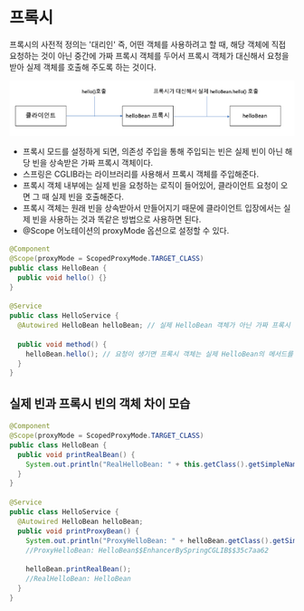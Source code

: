 # 프록시

프록시의 사전적 정의는 '대리인'
즉, 어떤 객체를 사용하려고 할 때, 해당 객체에 직접 요청하는 것이 아닌 중간에 가짜 프록시 객체를 두어서 프록시 객체가 대신해서 요청을 받아 실제 객체를 호출해 주도록 하는 것이다.

![image-20220502150843066](../../../md-images/image-20220502150843066.png)

* 프록시 모드를 설정하게 되면, 의존성 주입을 통해 주입되는 빈은 실제 빈이 아닌 해당 빈을 상속받은 가짜 프록시 객체이다.
* 스프링은 CGLIB라는 라이브러리를 사용해서 프록시 객체를 주입해준다.
* 프록시 객체 내부에는 실제 빈을 요청하는 로직이 들어있어, 클라이언트 요청이 오면 그 때 실제 빈을 호출해준다.
* 프록시 객체는 원래 빈을 상속받아서 만들어지기 때문에 클라이언트 입장에서는 실제 빈을 사용하는 것과 똑같은 방법으로 사용하면 된다.
* @Scope 어노테이션의 proxyMode 옵션으로 설정할 수 있다.

~~~java
@Component
@Scope(proxyMode = ScopedProxyMode.TARGET_CLASS)
public class HelloBean {
  public void hello() {}
}

@Service
public class HelloService {
  @Autowired HelloBean helloBean; // 실제 HelloBean 객체가 아닌 가짜 프록시 객체
  
  public void method() {
    helloBean.hello(); // 요청이 생기면 프록시 객체는 실제 HelloBean의 메서드를 호출해준다.
  }
}
~~~



## 실제 빈과 프록시 빈의 객체 차이 모습

~~~java
@Component 
@Scope(proxyMode = ScopedProxyMode.TARGET_CLASS) 
public class HelloBean {
  public void printRealBean() { 
    System.out.println("RealHelloBean: " + this.getClass().getSimpleName()); 
  } 
} 

@Service 
public class HelloService { 
  @Autowired HelloBean helloBean; 
  public void printProxyBean() {
    System.out.println("ProxyHelloBean: " + helloBean.getClass().getSimpleName()); 
    //ProxyHelloBean: HelloBean$$EnhancerBySpringCGLIB$$35c7aa62

    helloBean.printRealBean(); 
    //RealHelloBean: HelloBean
  } 
}
~~~

